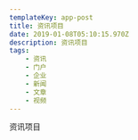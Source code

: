 ```yaml
---
templateKey: app-post
title: 资讯项目
date: 2019-01-08T05:10:15.970Z
description: 资讯项目
tags:
    - 资讯
    - 门户
    - 企业
    - 新闻
    - 文章
    - 视频
---
```


资讯项目
